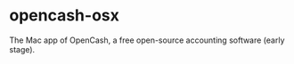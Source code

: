opencash-osx
============

The Mac app of OpenCash, a free open-source accounting software (early stage).
